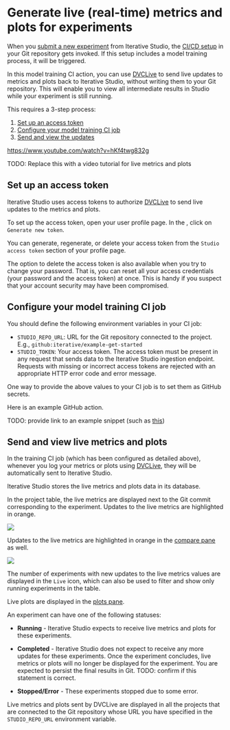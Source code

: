 # Generate live (real-time) metrics and plots for experiments

When you
[submit a new experiment](/doc/studio/user-guide/projects-and-experiments/run-experiments)
from Iterative Studio, the
[CI/CD setup](/doc/use-cases/ci-cd-for-machine-learning) in your Git repository
gets invoked. If this setup includes a model training process, it will be
triggered.

In this model training CI action, you can use [DVCLive] to send live updates to
metrics and plots back to Iterative Studio, without writing them to your Git
repository. This will enable you to view all intermediate results in Studio
while your experiment is still running.

This requires a 3-step process:

1. [Set up an access token](#set-up-an-access-token)
2. [Configure your model training CI job](#configure-your-model-training-ci-job)
3. [Send and view the updates](#send-and-view-live-metrics-and-plots)

https://www.youtube.com/watch?v=hKf4twg832g

TODO: Replace this with a video tutorial for live metrics and plots

## Set up an access token

Iterative Studio uses access tokens to authorize [DVCLive] to send live updates
to the metrics and plots.

To set up the access token, open your user profile page. In the , click on
`Generate new token`.

You can generate, regenerate, or delete your access token from the
`Studio access token` section of your profile page.

The option to delete the access token is also available when you try to change
your password. That is, you can reset all your access credentials (your password
and the access token) at once. This is handy if you suspect that your account
security may have been compromised.

## Configure your model training CI job

You should define the following environment variables in your CI job:

- `STUDIO_REPO_URL`: URL for the Git repository connected to the project. E.g.,
  `github:iterative/example-get-started`
- `STUDIO_TOKEN`: Your access token. The access token must be present in any
  request that sends data to the Iterative Studio ingestion endpoint. Requests
  with missing or incorrect access tokens are rejected with an appropriate HTTP
  error code and error message.

One way to provide the above values to your CI job is to set them as GitHub
secrets.

Here is an example GitHub action.

TODO: provide link to an example snippet (such as
[this](https://github.com/iterative/test-dvclive-studio/blob/086a51d76c7983f24c091e1b007820916aa75e7d/.github/workflows/test_live_metrics.yaml#L17-L19))

## Send and view live metrics and plots

In the training CI job (which has been configured as detailed above), whenever
you log your metrics or plots using [DVCLive], they will be automatically sent
to Iterative Studio.

Iterative Studio stores the live metrics and plots data in its database.

In the project table, the live metrics are displayed next to the Git commit
corresponding to the experiment. Updates to the live metrics are highlighted in
orange.

![](https://static.iterative.ai/img/studio/live_metrics_row.png)

Updates to the live metrics are highlighted in orange in the
[compare pane](/doc/studio/user-guide/projects-and-experiments/visualize-and-compare#compare-experiments)
as well.

![](https://static.iterative.ai/img/studio/live_metrics_compare.png)

The number of experiments with new updates to the live metrics values are
displayed in the `Live` icon, which can also be used to filter and show only
running experiments in the table.

Live plots are displayed in the
[plots pane](/doc/studio/user-guide/projects-and-experiments/visualize-and-compare#how-to-generate-plots).

An experiment can have one of the following statuses:

- **Running** - Iterative Studio expects to receive live metrics and plots for
  these experiments.
- **Completed** - Iterative Studio does not expect to receive any more updates
  for these experiments. Once the experiment concludes, live metrics or plots
  will no longer be displayed for the experiment. You are expected to persist
  the final results in Git. TODO: confirm if this statement is correct.

- **Stopped/Error** - These experiments stopped due to some error.

<admon>

Live metrics and plots sent by DVCLive are displayed in all the projects that
are connected to the Git repository whose URL you have specified in the
`STUDIO_REPO_URL` environment variable.

</admon>

[dvclive]: /doc/dvclive

